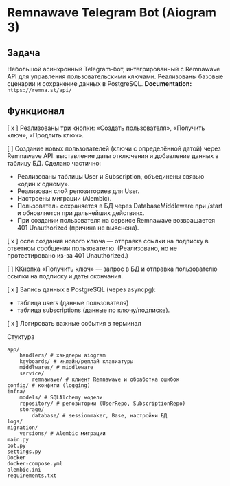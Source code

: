 # Remnawave Telegram Bot (Aiogram 3)

## Задача

Небольшой асинхронный Telegram-бот, интегрированный с Remnawave API для управления пользовательскими ключами. Реализованы базовые сценарии и сохранение данных в PostgreSQL.
**Documentation:** `https://remna.st/api/`

## Фунĸционал

[ x ] Реализованы три кнопки: «Создать пользователя», «Получить ключ», «Продлить ключ».

[ ] Создание новых пользователей (ключи с определённой датой) через Remnawave API: выставление даты отключения и добавление данных в таблицу БД.
Сделано частично:
- Реализованы таблицы User и Subscription, объединены связью «один к одному».
- Реализован слой репозиториев для User.
- Настроены миграции (Alembic).
- Пользователь сохраняется в БД через DatabaseMiddleware при /start и обновляется при дальнейших действиях.
- При создании пользователя на сервисе Remnawave возвращается 401 Unauthorized (причина не выяснена).

[ x ] осле создания нового ключа — отправка ссылки на подписку в ответном сообщении пользователю. (Реализовано, но не протестировано из-за 401 Unauthorized.)

[ ] ККнопка «Получить ключ» — запрос в БД и отправка пользователю ссылки на подписку и даты окончания.

[ x ] Запись данных в PostgreSQL (через asyncpg):
- таблица users (данные пользователя)
- таблица subscriptions (данные по ключу/подписке).

[ x ] Логировать важные события в терминал

Стуктура

```
app/
    handlers/ # хэндлеры aiogram
    keyboards/ # инлайн/реплай клавиатуры
    middlwares/ # middleware 
    service/
        remnawave/ # клиент Remnawave и обработка ошибок
config/ # конфиги (logging)
infra/
    models/ # SQLAlchemy модели
    repository/ # репозитории (UserRepo, SubscriptionRepo)
    storage/
        database/ # sessionmaker, Base, настройки БД
logs/
migration/
    versions/ # Alembic миграции
main.py
bot.py
settings.py
Docker
docker-compose.yml
alembic.ini
requirements.txt
```
